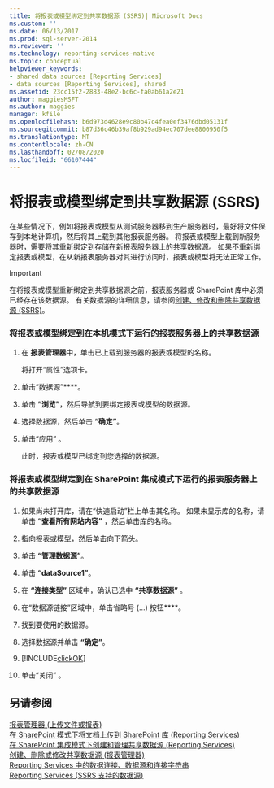 ```yaml
---
title: 将报表或模型绑定到共享数据源 (SSRS)| Microsoft Docs
ms.custom: ''
ms.date: 06/13/2017
ms.prod: sql-server-2014
ms.reviewer: ''
ms.technology: reporting-services-native
ms.topic: conceptual
helpviewer_keywords:
- shared data sources [Reporting Services]
- data sources [Reporting Services], shared
ms.assetid: 23cc15f2-2883-48e2-bc6c-fa0ab61a2e21
author: maggiesMSFT
ms.author: maggies
manager: kfile
ms.openlocfilehash: b6d973d4628e9c80b47c4fea0ef3476dbd05131f
ms.sourcegitcommit: b87d36c46b39af8b929ad94ec707dee8800950f5
ms.translationtype: MT
ms.contentlocale: zh-CN
ms.lasthandoff: 02/08/2020
ms.locfileid: "66107444"
---
```

# <a name="bind-a-report-or-model-to-a-shared-data-source-ssrs"></a>将报表或模型绑定到共享数据源 (SSRS)
  在某些情况下，例如将报表或模型从测试服务器移到生产服务器时，最好将文件保存到本地计算机，然后将其上载到其他报表服务器。 将报表或模型上载到新服务器时，需要将其重新绑定到存储在新报表服务器上的共享数据源。 如果不重新绑定报表或模型，在从新报表服务器对其进行访问时，报表或模型将无法正常工作。  
  
> [!IMPORTANT]  
>  在将报表或模型重新绑定到共享数据源之前，报表服务器或 SharePoint 库中必须已经存在该数据源。 有关数据源的详细信息，请参阅[创建、修改和删除共享数据源 (SSRS)](create-modify-and-delete-shared-data-sources-ssrs.md)。  
  
### <a name="to-bind-a-report-or-model-to-a-shared-data-source-on-a-report-server-running-in-native-mode"></a>将报表或模型绑定到在本机模式下运行的报表服务器上的共享数据源  
  
1.  在 **报表管理器**中，单击已上载到服务器的报表或模型的名称。  
  
     将打开“属性”选项卡。  
  
2.  单击“数据源”****。  
  
3.  单击 **“浏览”**，然后导航到要绑定报表或模型的数据源。  
  
4.  选择数据源，然后单击 **“确定”**。  
  
5.  单击“应用”  。  
  
     此时，报表或模型已绑定到您选择的数据源。  
  
### <a name="to-bind-a-report-or-model-to-a-shared-data-source-on-a-report-server-running-in-sharepoint-integrated-mode"></a>将报表或模型绑定到在 SharePoint 集成模式下运行的报表服务器上的共享数据源  
  
1.  如果尚未打开库，请在“快速启动”栏上单击其名称。 如果未显示库的名称，请单击 **“查看所有网站内容”** ，然后单击库的名称。  
  
2.  指向报表或模型，然后单击向下箭头。  
  
3.  单击 **“管理数据源”**。  
  
4.  单击 **“dataSource1”**。  
  
5.  在 **“连接类型”** 区域中，确认已选中 **“共享数据源”** 。  
  
6.  在“数据源链接”区域中，单击省略号 (...) 按钮****。  
  
7.  找到要使用的数据源。  
  
8.  选择数据源并单击 **“确定”**。  
  
9. [!INCLUDE[clickOK](../../includes/clickok-md.md)]  
  
10. 单击“关闭”  。  
  
## <a name="see-also"></a>另请参阅  
 [报表管理器 &#40;上传文件或报表&#41;](../reports/upload-a-file-or-report-report-manager.md)   
 [在 SharePoint 模式下将文档上传到 SharePoint 库 &#40;Reporting Services&#41;](../upload-documents-to-a-sharepoint-library-reporting-services-in-sharepoint-mode.md)   
 [在 SharePoint 集成模式下创建和管理共享数据源 &#40;Reporting Services&#41;](../create-manage-shared-data-sources-reporting-services-sharepoint-integrated-mode.md)   
 [创建、删除或修改共享数据源 &#40;报表管理器&#41;](../create-delete-or-modify-a-shared-data-source-report-manager.md)   
 [Reporting Services 中的数据连接、数据源和连接字符串](../data-connections-data-sources-and-connection-strings-in-reporting-services.md)   
 [Reporting Services &#40;SSRS 支持的数据源&#41;](../create-deploy-and-manage-mobile-and-paginated-reports.md)  
  
  
